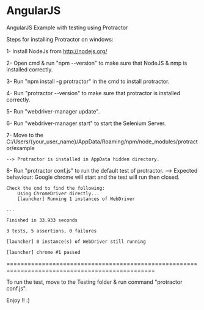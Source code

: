 # AngularJS
AngularJS Example with testing using Protractor

Steps for installing Protractor on windows:

1- Install NodeJs from http://nodejs.org/

2- Open cmd & run "npm --version" to make sure that NodeJS & nmp is installed correctly.

3- Run "npm install -g protractor" in the cmd to install protractor.

4- Run "protractor --version" to make sure that protractor is installed correctly.

5- Run "webdriver-manager update".

6- Run "webdriver-manager start" to start the Selenium Server.

7- Move to the C:/Users/{your_user_name}/AppData/Roaming/npm/node_modules/protractor/example
    
    --> Protractor is installed in AppData hidden directory.

8- Run "protractor conf.js" to run the default test of protractor.
    --> Expected behaviour: Google chrome will start and the test will run then closed.
    
    Check the cmd to find the following:
        Using ChromeDriver directly...
        [launcher] Running 1 instances of WebDriver

    ...

    Finished in 33.933 seconds

    3 tests, 5 assertions, 0 failures

    [launcher] 0 instance(s) of WebDriver still running

    [launcher] chrome #1 passed

================================================================================================

To run the test, move to the Testing folder & run command "protractor conf.js".

Enjoy !! :)
